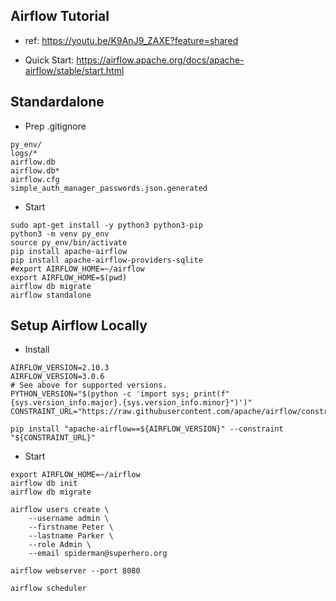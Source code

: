 Airflow Tutorial
--------------

* ref: https://youtu.be/K9AnJ9_ZAXE?feature=shared


* Quick Start: https://airflow.apache.org/docs/apache-airflow/stable/start.html

## Standardalone
* Prep .gitignore
```
py_env/
logs/*
airflow.db
airflow.db*
airflow.cfg
simple_auth_manager_passwords.json.generated
```

* Start
```
sudo apt-get install -y python3 python3-pip
python3 -m venv py_env
source py_env/bin/activate
pip install apache-airflow
pip install apache-airflow-providers-sqlite
#export AIRFLOW_HOME=~/airflow
export AIRFLOW_HOME=$(pwd)
airflow db migrate
airflow standalone
```

## Setup Airflow Locally

* Install
```
AIRFLOW_VERSION=2.10.3
AIRFLOW_VERSION=3.0.6
# See above for supported versions.
PYTHON_VERSION="$(python -c 'import sys; print(f"{sys.version_info.major}.{sys.version_info.minor}")')"
CONSTRAINT_URL="https://raw.githubusercontent.com/apache/airflow/constraints-${AIRFLOW_VERSION}/constraints-${PYTHON_VERSION}.txt"

pip install "apache-airflow==${AIRFLOW_VERSION}" --constraint "${CONSTRAINT_URL}"
```

* Start
```
export AIRFLOW_HOME=~/airflow
airflow db init
airflow db migrate

airflow users create \
    --username admin \
    --firstname Peter \
    --lastname Parker \
    --role Admin \
    --email spiderman@superhero.org

airflow webserver --port 8080

airflow scheduler
```